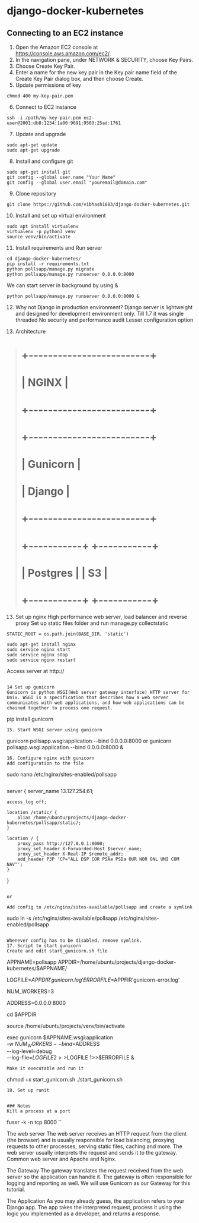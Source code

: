# django-docker-kubernetes

## Connecting to an EC2 instance

1. Open the Amazon EC2 console at https://console.aws.amazon.com/ec2/.
2. In the navigation pane, under NETWORK & SECURITY, choose Key Pairs.
3. Choose Create Key Pair.
4. Enter a name for the new key pair in the Key pair name field of the Create Key Pair dialog box, and then choose Create.
5. Update permissions of key
 ```
chmod 400 my-key-pair.pem
```
6. Connect to EC2 instance
```
ssh -i /path/my-key-pair.pem ec2-user@2001:db8:1234:1a00:9691:9503:25ad:1761
```
7. Update and upgrade
```
sudo apt-get update
sudo apt-get upgrade
```
8. Install and configure git
```
sudo apt-get install git
git config --global user.name "Your Name"
git config --global user.email "youremail@domain.com"
```
9. Clone repository
```
git clone https://github.com/vibhash1083/django-docker-kubernetes.git
```
10. Install and set up virtual environment
```
sudo apt install virtualenv
virtualenv -p python3 venv
source venv/bin/activate
```
11. Install requirements and Run server
```
cd django-docker-kubernetes/
pip install -r requirements.txt
python pollsapp/manage.py migrate
python pollsapp/manage.py runserver 0.0.0.0:8000
```
We can start server in background by using &
```
python pollsapp/manage.py runserver 0.0.0.0:8000 &
```
12. Why not Django in production environment?
Django server is lightweight and designed for development environment only.
Till 1.7 it was single threaded
No security and performance audit
Lesser configuration option

12. Architecture
>    # +-------------------------+
>    # |           NGINX         |
>    # +-------------------------+
>    # +-------------------------+
>    # |         Gunicorn        |
>    # |          Django         |
>    # +-------------------------+
>    # +-----------+ +-----------+
>    # |  Postgres | |     S3    |
>    # +-----------+ +-----------+

13. Set up nginx
High performance web server, load balancer and reverse proxy
Set up static files folder and run manage.py collectstatic
```
STATIC_ROOT = os.path.join(BASE_DIR, 'static')
```

```
sudo apt-get install nginx
sudo service nginx start
sudo service nginx stop
sudo service nginx restart
```
Access server at http://<ip-address>
```

14 Set up gunicorn
Gunicorn is python WSGI(Web server gateway interface) HTTP server for Unix. WSGI is a specification that describes how a web server communicates with web applications, and how web applications can be chained together to process one request.
```
pip install gunicorn
```
15. Start WSGI server using gunicorn
```
gunicorn pollsapp.wsgi:application --bind 0.0.0.0:8000
or
gunicorn pollsapp.wsgi:application --bind 0.0.0.0:8000 &
```
16. Configure nginx with gunicorn
Add configuration to the file 
```
sudo nano /etc/nginx/sites-enabled/pollsapp
```

```
server {
    server_name 13.127.254.61;

    access_log off;

    location /static/ {
        alias /home/ubuntu/projects/django-docker-kubernetes/pollsapp/static/;
    }

    location / {
        proxy_pass http://127.0.0.1:8000;
        proxy_set_header X-Forwarded-Host $server_name;
        proxy_set_header X-Real-IP $remote_addr;
        add_header P3P 'CP="ALL DSP COR PSAa PSDa OUR NOR ONL UNI COM NAV"';
    }
}
```

or 

Add config to /etc/nginx/sites-available/pollsapp and create a symlink
```
sudo ln -s /etc/nginx/sites-available/pollsapp /etc/nginx/sites-enabled/pollsapp
```

Whenever config has to be disabled, remove symlink.
17. Script to start gunicorn
Create and edit start_gunicorn.sh file
```
APPNAME=pollsapp
APPDIR=/home/ubuntu/projects/django-docker-kubernetes/$APPNAME/

LOGFILE=$APPDIR'gunicorn.log'
ERRORFILE=$APPFIR'gunicorn-error.log'

NUM_WORKERS=3

ADDRESS=0.0.0.0:8000

cd $APPDIR

source /home/ubuntu/projects/venv/bin/activate

exec gunicorn $APPNAME.wsgi:application \
-w $NUM_WORKERS --bind=$ADDRESS \
--log-level=debug \
--log-file=$LOGFILE 2>>$LOGFILE  1>>$ERRORFILE &
```
Make it executable and run it
```
chmod +x start_gunicorn.sh
./start_gunicorn.sh
```
18. Set up runit


### Notes
Kill a process at a port
```
fuser -k -n tcp 8000
``


The web server
The web server receives an HTTP request from the client (the browser) and is usually responsible for load balancing, proxying requests to other processes, serving static files, caching and more. The web server usually interprets the request and sends it to the gateway. Common web server and Apache and Nginx. 

The Gateway
The gateway translates the request received from the web server so the application can handle it. The gateway is often responsible for logging and reporting as well. We will use Gunicorn as our Gateway for this tutorial.

The Application
As you may already guess, the application refers to your Django app. The app takes the interpreted request, process it using the logic you implemented as a developer, and returns a response.

